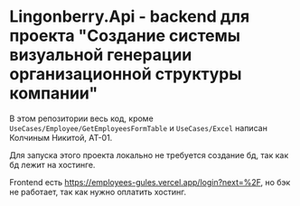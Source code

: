 # Lingonberry.Api - backend для проекта "Создание системы визуальной генерации организационной структуры компании"

В этом репозитории весь код, кроме `UseCases/Employee/GetEmployeesFormTable` и `UseCases/Excel` написан Колчиным Никитой, АТ-01.

Для запуска этого проекта локально не требуется создание бд, так как бд лежит на хостинге.

Frontend есть https://employees-gules.vercel.app/login?next=%2F, но бэк не работает, так как нужно оплатить хостинг.

